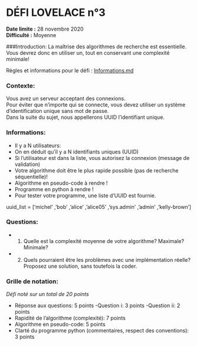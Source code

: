 # DÉFI LOVELACE n°3

**Date limite :** 28 novembre 2020 <br/>
**Difficulté :** Moyenne

###Introduction:
La maîtrise des algorithmes de recherche est essentielle. <br/>
Vous devrez donc en utiliser un, tout en conservant une complexité minimale!

Règles et informations pour le défi : [Informations.md](https://github.com/HugoDemaret/Licence_1_python/blob/main/Defi_de_la_semaine/!_Informations.md)

### Contexte: 

Vous avez un serveur acceptant des connexions.<br/>
Pour éviter que n’importe qui se connecte, vous devez utiliser un système d’identification unique sans mot de passe. 
<br/>Dans la suite du sujet, nous appellerons UUID l’identifiant unique.



### Informations: 
- Il y a N utilisateurs:
- On en déduit qu’il y a N identifiants uniques (UUID)
- Si l’utilisateur est dans la liste, vous autorisez la connexion (message de validation)
- Votre algorithme doit être le plus rapide possible (pas de recherche séquentielle)!
- Algorithme en pseudo-code à rendre !
- Programme en python à rendre !
- Pour tester votre programme, une liste d’UUID est fournie.

uuid_list = [’michel’ ,’bob’ ,’alice’ ,’alice05’ ,’sys.admin’ ,’admin’ ,’kelly-brown’]


### Questions: 
- 1) Quelle est la complexité moyenne de votre algorithme? Maximale? Minimale?
- 2) Quels pourraient être les problèmes avec une implémentation réelle? Proposez une solution, sans toutefois la coder.

### Grille de notation: 
*Défi noté sur un total de 20 points*
- Réponse aux questions: 5 points
	-Question i: 3 points
	-Question ii: 2 points
- Rapidité de l’algorithme (complexité): 7 points
- Algorithme en pseudo-code: 5 points
- Clarté du programme python (commentaires, respect des conventions): 3 points

